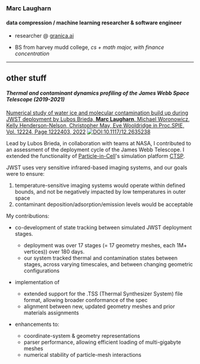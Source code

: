 ### Marc Laugharn
#### data compression / machine learning researcher & software engineer

- researcher @ [granica.ai](https://granica.ai)

- BS from harvey mudd college, *cs + math major, with finance concentration*


---
other stuff
---

#### *Thermal and contaminant dynamics profiling of the James Webb Space Telescope (2019-2021)*


[Numerical study of water ice and molecular contamination build up during JWST deployment by Lubos Brieda, **Marc Laugharn**, Michael Woronowicz, Kelly Henderson-Nelson, Christopher May, Eve Wooldridge in Proc.SPIE, Vol. 12224, Page 1222403, 2022](https://doi.org/10.1117/12.2635238) [![DOI:10.1117/12.2635238](https://zenodo.org/badge/DOI/10.1117/12.2635238.svg)](https://doi.org/10.1117/12.2635238)

Lead by Lubos Brieda, in collaboration with teams at NASA, I contributed to an assessment of the deployment cycle of the James Webb Telescope. I extended the functionality of [Particle-in-Cell](https://www.particleincell.com/)'s simulation platform [CTSP](https://www.particleincell.com/ctsp/). 

JWST uses very sensitive infrared-based imaging systems, and our goals were to ensure:
  1. temperature-sensitive imaging systems would operate within defined bounds, and not be negatively impacted by low temperatures in outer space
  2. contaminant deposition/adsorption/emission levels would be acceptable
  
My contributions:
- co-development of state tracking between simulated JWST deployment stages.
  - deployment was over 17 stages (= 17 geometry meshes, each 1M+ vertices)) over 180 days.
  - our system tracked thermal and contamination states between stages, across varying timescales, and between changing geometric configurations

- implementation of
  - extended support for the .TSS (Thermal Synthesizer System) file format, allowing broader conformance of the spec
  - alignment between new, updated geometry meshes and prior materials assignments
  
- enhancements to:
  - coordinate-system & geometry representations
  - parser performance, allowing efficient loading of multi-gigabyte meshes
  - numerical stability of particle-mesh interactions
